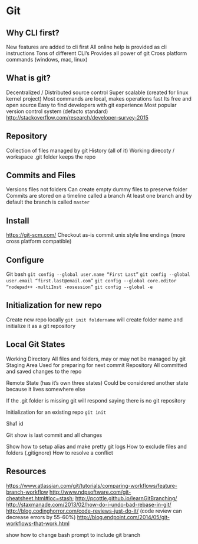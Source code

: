 # Git

## Why CLI first?
New features are added to cli first
All online help is provided as cli instructions
Tons of different CLI’s
Provides all power of git
Cross platform commands (windows, mac, linux)

## What is git?
Decentralized / Distributed source control
Super scalable (created for linux kernel project)
Most commands are local, makes operations fast
Its free and open source
Easy to find developers with git experience
Most popular version control system (defacto standard)
http://stackoverflow.com/research/developer-survey-2015

## Repository
Collection of files managed by git
History (all of it)
Working direcoty / workspace
.git folder keeps the repo

## Commits and Files
Versions files not folders
Can create empty dummy files to preserve folder
Commits are stored on a timeline called a branch
At least one branch and by default the branch is called `master`

## Install
https://git-scm.com/
Checkout as-is commit unix style line endings (more cross platform compatible)

## Configure
Git bash
`git config --global user.name “First Last”`
`git config --global user.email “first.last@email.com”`
`git config --global core.editor “nodepad++ -multiInst -nosession”`
`git config --global -e`

## Initialization for new repo
Create new repo locally
`git init foldername` will create folder name and initialize it as a git
repository

## Local Git States
Working Directory
All files and folders, may or may not be managed by git
Staging Area
Used for preparing for next commit
Repository
All committed and saved changes to the repo

Remote State (has it’s own three states)
Could be considered another state because it lives somewhere else

If the .git folder is missing git will respond saying there is no git repository

Initialization for an existing repo
`git init`

Sha1 id

Git show is last commit and all changes

Show how to setup alias and make pretty git logs
How to exclude files and folders (.gitignore)
How to resolve a conflict

## Resources

https://www.atlassian.com/git/tutorials/comparing-workflows/feature-branch-workflow
http://www.ndpsoftware.com/git-cheatsheet.html#loc=stash;
http://pcottle.github.io/learnGitBranching/
http://staxmanade.com/2013/02/how-do-i-undo-bad-rebase-in-git/
http://blog.codinghorror.com/code-reviews-just-do-it/ (code review can decrease errors by 55-60%)
http://blog.endpoint.com/2014/05/git-workflows-that-work.html

show how to change bash prompt to include git branch
